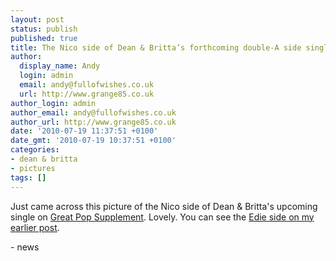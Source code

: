 ```yaml
---
layout: post
status: publish
published: true
title: The Nico side of Dean & Britta’s forthcoming double-A side single
author:
  display_name: Andy
  login: admin
  email: andy@fullofwishes.co.uk
  url: http://www.grange85.co.uk
author_login: admin
author_email: andy@fullofwishes.co.uk
author_url: http://www.grange85.co.uk
date: '2010-07-19 11:37:51 +0100'
date_gmt: '2010-07-19 10:37:51 +0100'
categories:
- dean & britta
- pictures
tags: []
---
```

<div><a href='http://posterous.com/getfile/files.posterous.com/ahfow/iUoc9F0G9vhEKT54xROlP37dx8d8kuKCaIQxY1kWWqrb5MTPBHCYJ4b8z1P0/dean-and-britta-ill-keep-it-wi.jpg'></a>
<p>Just came across this picture of the Nico side of Dean &amp; Britta&#039;s upcoming single on <a href="http://www.greatpopsupplement.com/">Great Pop Supplement</a>. Lovely. You can see the <a href="/2010/07/15/sleeve-for-the-new-dean-britta-7/">Edie side on my earlier post</a>.</p>
- news
</p></div>
